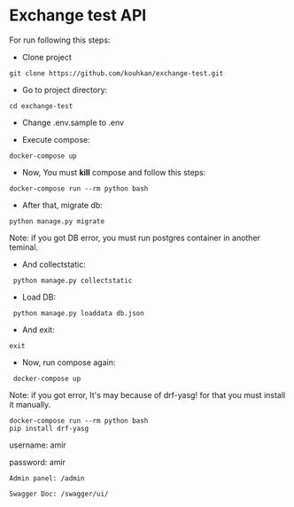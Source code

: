 # Exchange test API
For run following this steps:

* Clone project
```shell script
git clone https://github.com/kouhkan/exchange-test.git
```

* Go to project directory:
```shell script
cd exchange-test
``` 
* Change .env.sample to .env


* Execute compose:
```shell script
docker-compose up
``` 

* Now, You must **kill** compose and follow this steps:
```shell script
docker-compose run --rm python bash
```
* After that, migrate db:
```shell script
python manage.py migrate
```
Note: if you got DB error, you must run postgres container in another teminal.

* And collectstatic:
```shell script
 python manage.py collectstatic
```

* Load DB:
```shell script
 python manage.py loaddata db.json
```

* And exit:

```shell script
exit
```

* Now, run compose again:
```shell script
 docker-compose up 
```
Note: if you got error, It's may because of drf-yasg! for that you must install it manually.
```shell script
docker-compose run --rm python bash 
pip install drf-yasg
```

username: amir

password: amir

```djangourlpath
Admin panel: /admin
```

```djangourlpath
Swagger Doc: /swagger/ui/ 
```
